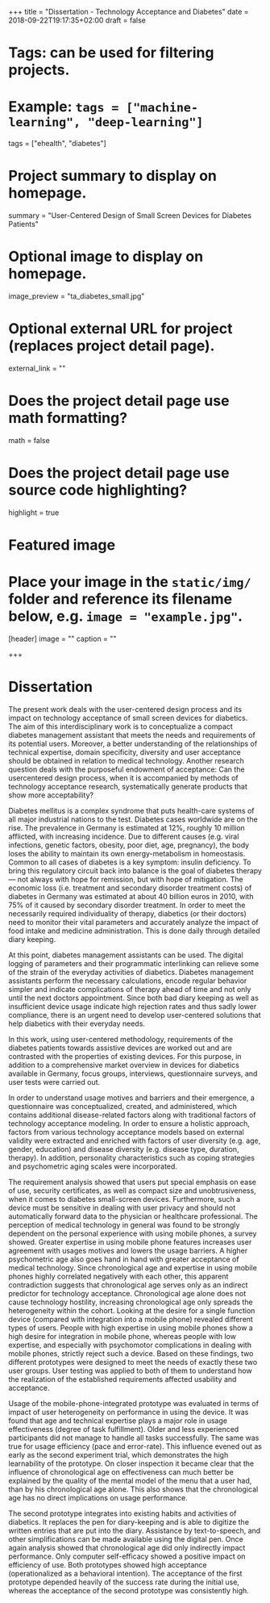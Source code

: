 +++
title = "Dissertation - Technology Acceptance and Diabetes"
date = 2018-09-22T19:17:35+02:00
draft = false

# Tags: can be used for filtering projects.
# Example: `tags = ["machine-learning", "deep-learning"]`
tags = ["ehealth", "diabetes"]

# Project summary to display on homepage.
summary = "User-Centered Design of Small Screen Devices for Diabetes Patients"

# Optional image to display on homepage.
image_preview = "ta_diabetes_small.jpg"

# Optional external URL for project (replaces project detail page).
external_link = ""

# Does the project detail page use math formatting?
math = false

# Does the project detail page use source code highlighting?
highlight = true

# Featured image
# Place your image in the `static/img/` folder and reference its filename below, e.g. `image = "example.jpg"`.
[header]
image = ""
caption = ""

+++


# Dissertation 

The present work deals with the user-centered design process and its impact on technology acceptance of small screen devices for diabetics. The aim of this interdisciplinary work is to conceptualize a compact diabetes management assistant that meets the needs and requirements of its potential users. Moreover, a better understanding of the relationships of technical expertise, domain specificity, diversity and user acceptance should be obtained in relation to medical technology. Another research question deals with the purposeful endowment of acceptance: Can the usercentered design process, when it is accompanied by methods of technology acceptance research, systematically generate products that show more acceptability?

Diabetes mellitus is a complex syndrome that puts health-care systems of all major industrial nations to the test. Diabetes cases worldwide are on the rise. The prevalence in Germany is estimated at 12%, roughly 10 million afflicted, with increasing incidence. Due to different causes (e.g. viral infections, genetic factors, obesity, poor diet, age, pregnancy), the body loses the ability to maintain its own energy-metabolism in homeostasis. Common to all cases of diabetes is a key symptom: insulin deficiency. To bring this regulatory circuit back into balance is the goal of diabetes therapy ― not always with hope for remission, but with hope of mitigation. The economic loss (i.e. treatment and secondary disorder treatment costs) of diabetes in Germany was estimated at about 40 billion euros in 2010, with 75% of it caused by secondary disorder treatment. In order to meet the necessarily required individuality of therapy, diabetics (or their doctors) need to monitor their vital parameters and accurately analyze the impact of food intake and medicine administration. This is done daily through detailed diary keeping.

At this point, diabetes management assistants can be used. The digital logging of parameters and their programmatic interlinking can relieve some of the strain of the everyday activities of diabetics. Diabetes management assistants perform the necessary calculations, encode regular behavior simpler and indicate complications of therapy ahead of time and not only until the next doctors appointment. Since both bad diary keeping as well as insufficient device usage indicate high rejection rates and thus sadly lower compliance, there is an urgent need to develop user-centered solutions that help diabetics with their everyday needs.

In this work, using user-centered methodology, requirements of the diabetes patients towards assistive devices are worked out and are contrasted with the properties of existing devices. For this purpose, in addition to a comprehensive market overview in devices for diabetics available in Germany, focus groups, interviews, questionnaire surveys, and user tests were carried out.

In order to understand usage motives and barriers and their emergence, a questionnaire was conceptualized, created, and administered, which contains additional disease-related factors along with traditional factors of technology acceptance modeling. In order to ensure a holistic approach, factors from various technology acceptance models based on external validity were extracted and enriched with factors of user diversity (e.g. age, gender, education) and disease diversity (e.g. disease type, duration, therapy). In addition, personality characteristics such as coping strategies and psychometric aging scales were incorporated.

The requirement analysis showed that users put special emphasis on ease of use, security certificates, as well as compact size and unobtrusiveness, when it comes to diabetes small-screen devices. Furthermore, such a device must be sensitive in dealing with user privacy and should not automatically forward data to the physician or healthcare professional. The perception of medical technology in general was found to be strongly dependent on the personal experience with using mobile phones, a survey showed. Greater expertise in using mobile phone features increases user agreement with usages motives and lowers the usage barriers. A higher psychometric age also goes hand in hand with greater acceptance of medical technology. Since chronological age and expertise in using mobile phones highly correlated negatively with each other, this apparent contradiction suggests that chronological age serves only as an indirect predictor for technology acceptance. Chronological age alone does not cause technology hostility, increasing chronological age only spreads the heterogeneity within the cohort. Looking at the desire for a single function device (compared with integration into a mobile phone) revealed different types of users. People with high expertise in using mobile phones show a high desire for integration in mobile phone, whereas people with low expertise, and especially with psychomotor complications in dealing with mobile phones, strictly reject such a device. Based on these findings, two different prototypes were designed to meet the needs of exactly these two user groups. User testing was applied to both of them to understand how the realization of the established requirements affected usability and acceptance.

Usage of the mobile-phone-integrated prototype was evaluated in terms of impact of user heterogeneity on performance in using the device. It was found that age and technical expertise plays a major role in usage effectiveness (degree of task fulfillment). Older and less experienced participants did not manage to handle all tasks successfully. The same was true for usage efficiency (pace and error-rate). This influence evened out as early as the second experiment trial, which demonstrates the high learnability of the prototype. On closer inspection it became clear that the influence of chronological age on effectiveness can much better be explained by the quality of the mental model of the menu that a user had, than by his chronological age alone. This also shows that the chronological age has no direct implications on usage performance.

The second prototype integrates into existing habits and activities of diabetics. It replaces the pen for diary-keeping and is able to digitize the written entries that are put into the diary. Assistance by text-to-speech, and other simplifications can be made available using the digital pen. Once again analysis showed that chronological age did only indirectly impact performance. Only computer self-efficacy showed a positive impact on efficiency of use. Both prototypes showed high acceptance (operationalized as a behavioral intention). The acceptance of the first prototype depended heavily of the success rate during the initial use, whereas the acceptance of the second prototype was consistently high.
